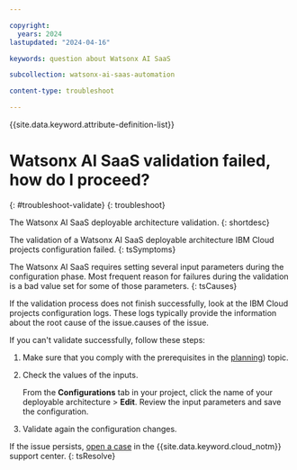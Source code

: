```yaml
---

copyright:
  years: 2024
lastupdated: "2024-04-16"

keywords: question about Watsonx AI SaaS

subcollection: watsonx-ai-saas-automation

content-type: troubleshoot

---
```


<!-- keywords values above are place holders. Actual values should be pulled from the Troubleshooting questions or error message to which the issue relates. Only use a messageID if the troubleshooting topic is about an issue encountered from an error message that has an ID.  -->

{{site.data.keyword.attribute-definition-list}}

<!-- You must add the troubleshoot content type in your attribute definitions AND on a new line under each troubleshooting topic H1 ID. This will ensure that the troubleshooting entry is pulled into other locations, like chatbots. Use the support attribute definition for reuse in the support center. For more information, see  https://test.cloud.ibm.com/docs/writing?topic=writing-support-center#support-center-troubleshoot-->

<!-- Remember that this is the individual topic template for each troubleshooting entry that belongs in a troubleshooting topic group in the Help left nav group. For more information, see the guidance page: https://test.cloud.ibm.com/docs/writing?topic=writing-troubleshooting-topics-->

# Watsonx AI SaaS validation failed, how do I proceed?
{: #troubleshoot-validate}
{: troubleshoot}

The Watsonx AI SaaS deployable architecture validation.
{: shortdesc}

The validation of a Watsonx AI SaaS deployable architecture IBM Cloud projects configuration failed.
{: tsSymptoms}

The Watsonx AI SaaS requires setting several input parameters during the configuration phase.
Most frequent reason for failures during the validation is a bad value set for some of those parameters.
{: tsCauses}

If the validation process does not finish successfully, look at the IBM Cloud projects configuration logs.
These logs typically provide the information about the root cause of the issue.causes of the issue.

If you can't validate successfully, follow these steps:

1.  Make sure that you comply with the prerequisites in the [planning](/docs/watsonx-ai-saas-automation?topic=watsonx-ai-saas-automation-planning)) topic.
2.  Check the values of the inputs.

    From the **Configurations** tab in your project, click the name of your deployable architecture > **Edit**. Review the input parameters and
    save the configuration.
3.  Validate again the configuration changes.

If the issue persists, [open a case](/docs/watsonx-ai-saas-automation?topic=watsonx-ai-saas-automation-help-and-support) in the {{site.data.keyword.cloud_notm}} support center.
{: tsResolve}
